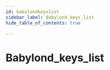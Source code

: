 ```yaml
---
id: babylondkeyslist
sidebar_label: Babylond_keys_list
hide_table_of_contents: true

---
```


# Babylond_keys_list